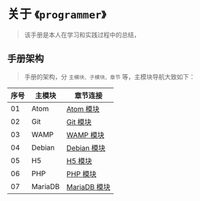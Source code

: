 # 关于 `《programmer》`

> 该手册是本人在学习和实践过程中的总结，

## 手册架构

> 手册的架构，分 `主模块、子模块、章节` 等，主模块导航大致如下：

| 序号 | 主模块  | 章节连接                               |
| ---- | ------- | -------------------------------------- |
| 01   | Atom    | [Atom 模块](./01-Atom/README.md)       |
| 02   | Git     | [Git 模块](./02-Git/README.md)         |
| 03   | WAMP    | [WAMP 模块](./03-WAMP/README.md)       |
| 04   | Debian  | [Debian 模块](./04-Debian/README.md)   |
| 05   | H5      | [H5 模块](./05-H5/README.md)           |
| 06   | PHP     | [PHP 模块](./06-PHP/README.md)         |
| 07   | MariaDB | [MariaDB 模块](./07-MariaDBREADME.md/) |
